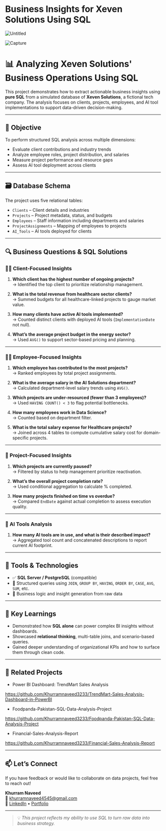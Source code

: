 # Business Insights for Xeven Solutions Using SQL

![Untitled](https://github.com/user-attachments/assets/dd91da1f-6741-4ec8-990f-db1c33a586ad)

![Capture](https://github.com/user-attachments/assets/faaa909c-50a7-48d7-b1ff-c1b28e2124b9)

# 📊 Analyzing Xeven Solutions' Business Operations Using SQL

This project demonstrates how to extract actionable business insights using **pure SQL** from a simulated database of **Xeven Solutions**, a fictional tech company. The analysis focuses on clients, projects, employees, and AI tool implementations to support data-driven decision-making.

---

## 🎯 Objective

To perform structured SQL analysis across multiple dimensions:
- Evaluate client contributions and industry trends
- Analyze employee roles, project distribution, and salaries
- Measure project performance and resource gaps
- Assess AI tool deployment across clients

---

## 🗃️ Database Schema

The project uses five relational tables:

- `Clients` – Client details and industries
- `Projects` – Project metadata, status, and budgets
- `Employees` – Staff information including departments and salaries
- `ProjectAssignments` – Mapping of employees to projects
- `AI_Tools` – AI tools deployed for clients

---

## 🔍 Business Questions & SQL Solutions

### 🧑‍💼 Client-Focused Insights

1. **Which client has the highest number of ongoing projects?**  
   → Identified the top client to prioritize relationship management.

2. **What is the total revenue from healthcare sector clients?**  
   → Summed budgets for all healthcare-linked projects to gauge market value.

3. **How many clients have active AI tools implemented?**  
   → Counted distinct clients with deployed AI tools (`ImplementationDate` not null).

4. **What’s the average project budget in the energy sector?**  
   → Used `AVG()` to support sector-based pricing and planning.

---

### 👩‍💻 Employee-Focused Insights

1. **Which employee has contributed to the most projects?**  
   → Ranked employees by total project assignments.

2. **What is the average salary in the AI Solutions department?**  
   → Calculated department-level salary trends using `AVG()`.

3. **Which projects are under-resourced (fewer than 3 employees)?**  
   → Used `HAVING COUNT() < 3` to flag potential bottlenecks.

4. **How many employees work in Data Science?**  
   → Counted based on department filter.

5. **What is the total salary expense for Healthcare projects?**  
   → Joined across 4 tables to compute cumulative salary cost for domain-specific projects.

---

### 📁 Project-Focused Insights

1. **Which projects are currently paused?**  
   → Filtered by status to help management prioritize reactivation.

2. **What’s the overall project completion rate?**  
   → Used conditional aggregation to calculate % completed.

3. **How many projects finished on time vs overdue?**  
   → Compared `EndDate` against actual completion to assess execution quality.

---

### 🤖 AI Tools Analysis

1. **How many AI tools are in use, and what is their described impact?**  
   → Aggregated tool count and concatenated descriptions to report current AI footprint.

---

## 🧰 Tools & Technologies

- ✅ **SQL Server / PostgreSQL** (compatible)
- 📁 Structured queries using `JOIN`, `GROUP BY`, `HAVING`, `ORDER BY`, `CASE`, `AVG`, `SUM`, etc.
- 🧠 Business logic and insight generation from raw data

---

## 📌 Key Learnings

- Demonstrated how **SQL alone** can power complex BI insights without dashboards.
- Showcased **relational thinking**, multi-table joins, and scenario-based queries.
- Gained deeper understanding of organizational KPIs and how to surface them through clean code.

---

## 📎 Related Projects

- Power BI Dashboard: TrendMart Sales Analysis
  
https://github.com/Khurramnaveed3233/TrendMart-Sales-Analysis-Dashboard-in-PowerBI

- Foodpanda-Pakistan-SQL-Data-Analysis-Project
  
https://github.com/Khurramnaveed3233/Foodpanda-Pakistan-SQL-Data-Analysis-Project

- Financial-Sales-Analysis-Report
  
https://github.com/Khurramnaveed3233/Financial-Sales-Analysis-Report

---

## 📫 Let’s Connect

If you have feedback or would like to collaborate on data projects, feel free to reach out!

**Khurram Naveed**  
📧 khurramnaveed4545@gmail.com  
🔗 [LinkedIn](#) • [Portfolio](#)

---

> 💡 *This project reflects my ability to use SQL to turn raw data into business strategy.*
